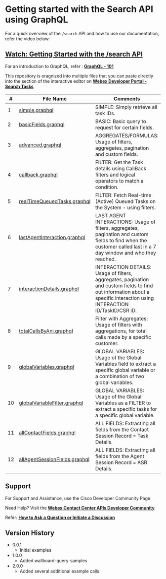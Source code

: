 # Getting started with the Search API using GraphQL

For a quick overview of the `/search` API and how to use our documentation, refer the video below:

## [Watch: Getting Started with the /search API](https://app.vidcast.io/share/c8c778c5-6659-4145-891a-bafcece29863)

For an introduction to GraphQL, refer : **[GraphQL - 101](https://graphql.org/learn/)**

This repository is oragnized into multiple files that you can paste directly into the section of the interactive editor on **[Webex Developer Portal - Search Tasks](https://developer.webex-cx.com/documentation/search/search-tasks)**

| #   | File Name                                                                                                                                               | Comments                                                                                                                                                                 |
| --- | ------------------------------------------------------------------------------------------------------------------------------------------------------- | ------------------------------------------------------------------------------------------------------------------------------------------------------------------------ |
| 1   | [simple.graphql](https://github.com/CiscoDevNet/webex-contact-center-api-samples/blob/main/graphql-sample/simple.graphql)                               | SIMPLE: Simply retrieve all task IDs.                                                                                                                                    |
| 2   | [basicFields.graphql](https://github.com/CiscoDevNet/webex-contact-center-api-samples/blob/main/graphql-sample/basicFields.graphql)                     | BASIC: Basic query to request for certain fields.                                                                                                                        |
| 3   | [advanced.graphql](https://github.com/CiscoDevNet/webex-contact-center-api-samples/blob/main/graphql-sample/advanced.graphql)                           | AGGREGATES/FORMULAS: Usage of filters, aggregates, pagination and custom fields.                                                                                         |
| 4   | [callback.graphql](https://github.com/CiscoDevNet/webex-contact-center-api-samples/blob/main/graphql-sample/callbackFilter.graphql)                     | FILTER: Get the Task details using CallBack filters and logical operators to match a condition.                                                                          |
| 5   | [realTimeQueuedTasks.graphql](https://github.com/CiscoDevNet/webex-contact-center-api-samples/blob/main/graphql-sample/realTimeQueuedTasks.graphql)     | FILTER: Fetch Real-time (Active) Queued Tasks on the System - using filters.                                                                                             |
| 6   | [lastAgentInteraction.graphql](https://github.com/CiscoDevNet/webex-contact-center-api-samples/blob/main/graphql-sample/lastAgentInteraction.graphql)   | LAST AGENT INTERACTIONS: Usage of filters, aggregates, pagination and custom fields to find when the customer called last in a 7 day window and who they reached.        |
| 7   | [interactionDetails.graphql](https://github.com/CiscoDevNet/webex-contact-center-api-samples/blob/main/graphql-sample/interactionDetails.graphql)       | INTERACTION DETAILS: Usage of filters, aggregates, pagination and custom fields to find out information about a specific interaction using INTERACTION ID/TaskID/CSR ID. |
| 8   | [totalCallsByAni.graphql](https://github.com/CiscoDevNet/webex-contact-center-api-samples/blob/main/graphql-sample/totalCallsByAni.graphql)             | Filter with Aggregates: Usage of filters with aggregations, for total calls made by a specific customer.                                                                 |
| 9   | [globalVariables.graphql](https://github.com/CiscoDevNet/webex-contact-center-api-samples/blob/main/graphql-sample/globalVariables.graphql)             | GLOBAL VARIABLES: Usage of the Global Variables field to extract a specific global variable or a combination of two global variables.                                    |
| 10  | [globalVariableFilter.graphql](https://github.com/CiscoDevNet/webex-contact-center-api-samples/blob/main/graphql-sample/globalVariableFilter.graphql)   | GLOBAL VARIABLES: Usage of the Global Variables as a FILTER to extract a specific tasks for a specific global variable.                                                  |
| 11  | [allContactFields.graphql](https://github.com/CiscoDevNet/webex-contact-center-api-samples/blob/main/graphql-sample/allContactFields.graphql)           | ALL FIELDS: Extracting all fields from the Contact Session Record = Task Details.                                                                                        |
| 12  | [allAgentSessionFields.graphql](https://github.com/CiscoDevNet/webex-contact-center-api-samples/blob/main/graphql-sample/allAgentSessionFields.graphql) | ALL FIELDS: Extracting all fields from the Agent Session Record = ASR Details.                                                                                           |

## Support

For Support and Assistance, use the Cisco Developer Community Page:

Need Help? Visit the **[Webex Contact Center APIs Developer Community](https://community.cisco.com/t5/contact-center/bd-p/j-disc-dev-contact-center)**

Refer: **[How to Ask a Question or Initiate a Discussion](https://community.cisco.com/t5/contact-center/webex-contact-center-apis-developer-community-and-support/m-p/4558270)**

## Version History

- 0.0.1
  - Initial examples
- 1.0.0
  - Added wallboard-query-samples
- 2.0.0
  - Added several additional example calls
